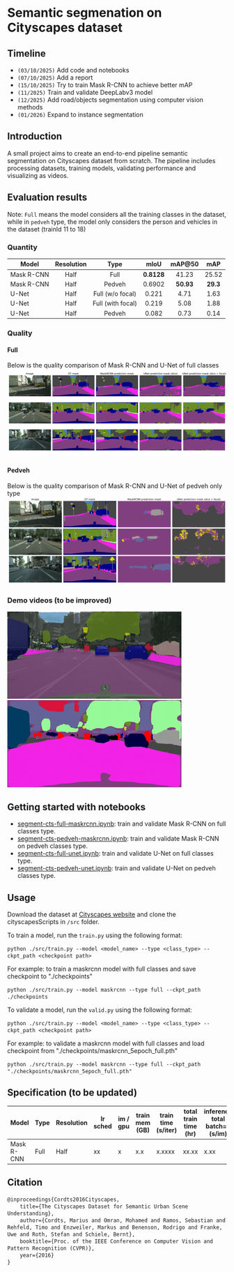 # Semantic segmenation on Cityscapes dataset
## Timeline
- `(03/10/2025)` Add code and notebooks
- `(07/10/2025)` Add a report
- `(15/10/2025)` Try to train Mask R-CNN to achieve better mAP
- `(11/2025)` Train and validate DeepLabv3 model
- `(12/2025)` Add road/objects segmentation using computer vision methods 
- `(01/2026)` Expand to instance segmentation

## Introduction
A small project aims to create an end-to-end pipeline semantic segmentation on Cityscapes dataset from scratch. The pipeline includes processing datasets, training models, validating performance and visualizing as videos.

## Evaluation results
Note: `Full` means the model considers all the training classes in the dataset, while in `pedveh` type, the model only considers the person and vehicles in the dataset (trainId 11 to 18)
### Quantity
| Model | Resolution | Type | mIoU | mAP@50 | mAP |
|-------|:----------:|:----:|:----:|:------:|:---:|
| Mask R-CNN | Half | Full | **0.8128** | 41.23 | 25.52 |
| Mask R-CNN | Half | Pedveh | 0.6902 | **50.93** | **29.3** |
| U-Net | Half | Full (w/o focal) | 0.221 | 4.71 | 1.63 |
| U-Net | Half | Full (with focal) | 0.219 | 5.08 | 1.88 |
| U-Net | Half | Pedveh | 0.082 | 0.73 | 0.14 |
### Quality
#### Full
Below is the quality comparison of Mask R-CNN and U-Net of full classes
![Compare full type](demo/images/CompareFull.png)
#### Pedveh
Below is the quality comparison of Mask R-CNN and U-Net of pedveh only type
![Compare pedveh type](demo/images/CompareObject.png)

### Demo videos (to be improved) 
![Colorized video](demo/videos/demo_video_color.gif)
![Semantic masked video](demo/videos/demo_video_semantic.gif)

## Getting started with notebooks
- [segment-cts-full-maskrcnn.ipynb](src/segment-cts-full-maskrcnn.ipynb): train and validate Mask R-CNN on full classes type.
- [segment-cts-pedveh-maskrcnn.ipynb](src/segment-cts-pedveh-maskrcnn.ipynb): train and validate Mask R-CNN on pedveh classes type.
- [segment-cts-full-unet.ipynb](src/segment-cts-full-unet.ipynb): train and validate U-Net on full classes type.
- [segment-cts-pedveh-unet.ipynb](src/segment-cts-pedveh-unet.ipynb): train and validate U-Net on pedveh classes type.

## Usage
Download the dataset at [Cityscapes website](https://www.cityscapes-dataset.com/) and clone the cityscapesScripts in `/src` folder.

To train a model, run the `train.py` using the following format: 
```
python ./src/train.py --model <model_name> --type <class_type> --ckpt_path <checkpoint path>
```
For example: to train a maskrcnn model with full classes and save checkpoint to "./checkpoints"
```
python ./src/train.py --model maskrcnn --type full --ckpt_path ./checkpoints
```

To validate a model, run the `valid.py` using the following format: 
```
python ./src/train.py --model <model_name> --type <class_type> --ckpt_path <checkpoint path>
```
For example: to validate a maskrcnn model with full classes and load checkpoint from "./checkpoints/maskrcnn_5epoch_full.pth"
```
python ./src/train.py --model maskrcnn --type full --ckpt_path "./checkpoints/maskrcnn_5epoch_full.pth"
```

## Specification (to be updated)
Model | Type | Resolution | lr sched | im / gpu | train mem (GB) | train time (s/iter) | total train time (hr) | inference total batch=4 (s/im) | inference model batch=4 (s/im) | inference model batch=1 (s/im) | mask AP 
-- | -- | -- | -- | -- | -- | -- | -- | -- | -- | -- | -- |
Mask R-CNN | Full | Half | xx | x | x.x | x.xxxx | xx.xx | x.xx | x.xx | x.xx | x.xx | x.xx | - | xxx |


## Citation
```
@inproceedings{Cordts2016Cityscapes,
    title={The Cityscapes Dataset for Semantic Urban Scene Understanding},
    author={Cordts, Marius and Omran, Mohamed and Ramos, Sebastian and Rehfeld, Timo and Enzweiler, Markus and Benenson, Rodrigo and Franke, Uwe and Roth, Stefan and Schiele, Bernt},
    booktitle={Proc. of the IEEE Conference on Computer Vision and Pattern Recognition (CVPR)},
    year={2016}
}
```